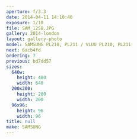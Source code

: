 ```yaml
---
aperture: f/3.3
date: 2014-04-11 14:10:40
exposure: 1/10
file: SAM_1258.JPG
gallery: 2014-london
layout: gallery-photo
model: SAMSUNG PL210, PL211 / VLUU PL210, PL211
next: 6acb4fd
ordering: 7
previous: bd7dd57
sizes:
  640w:
    height: 480
    width: 640
  200x200:
    height: 200
    width: 200
  96x96:
    height: 96
    width: 96
title: null
make: SAMSUNG
---
```


